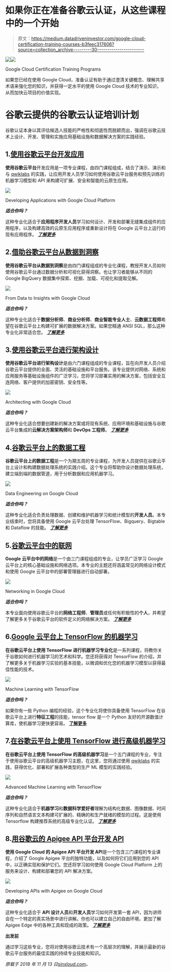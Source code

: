 # 如果你正在准备谷歌云认证，从这些课程中的一个开始

> 原文：<https://medium.datadriveninvestor.com/google-cloud-certification-training-courses-b3feec317606?source=collection_archive---------30----------------------->

[![](img/7d2912091cd26a584b4eb9263ee51923.png)](http://www.track.datadriveninvestor.com/1B9E)![](img/b3a2ff5207d3f87cd701227e8c797582.png)

Google Cloud Certification Training Programs

如果您已经在使用 Google Cloud，准备认证有助于通过澄清关键概念、理解共享术语来强化您的知识，并获得一定水平的使用 Google Cloud 技术的专业知识，从而加快云项目的价值实现。

# 谷歌云提供的谷歌云认证培训计划

谷歌认证本身以其评估候选人技能的严格性和彻底性而脱颖而出，强调在谷歌云技术上设计、开发、管理和实施应用基础设施和数据解决方案的实践经验。

## 1.[使用谷歌云平台开发应用](https://sinxloud.com/fly/developing-applications-with-google-cloud-platform-specialization-google-cloud-coursera/)

**使用谷歌云平台**开发应用是一项专业课程，由四门课程组成，结合了演示、演示和与 [qwiklabs](https://qwiklabs.com/) 的实践，让应用开发人员学习如何使用谷歌云平台服务和预先训练的机器学习模型和 API 来构建可扩展、安全和智能的云原生应用。

![](img/3c73e6a1fc4bea06efffea96d8f30c7e.png)

Developing Applications with Google Cloud Platform

***适合你吗？***

这种专业化适合于**应用程序开发人员**学习如何设计、开发和部署无缝集成组件的应用程序，以及构建高效的云原生应用程序或重新设计将在 Google 云平台上运行的现有应用程序。 [***了解更多***](https://sinxloud.com/google-cloud-certification-courses-specialization-training-classes/#1-developing-applications-with-google-cloud-platform)

## 2.[借助谷歌云平台从数据到洞察](https://sinxloud.com/fly/from-data-to-insights-with-google-cloud-platform-specialization/)

**使用谷歌云平台从数据到洞察**是由四门课程组成的专业化课程，教授开发人员如何使用谷歌云平台通过数据分析和可视化获得洞察。也让学习者能够从不同的 Google BigQuery 数据集中探索、挖掘、加载、可视化和提取见解。

![](img/489c0bc48345dc7140124cc1df9c3473.png)

From Data to Insights with Google Cloud

***适合你吗？***

这种专业化适合于**数据分析师**、**商业分析师**、**商业智能专业人士**、**云数据工程师**希望在谷歌云平台上构建可扩展的数据解决方案。如果您精通 ANSI SQL，那么这种专业化非常适合您。 [***了解更多***](https://sinxloud.com/google-cloud-certification-courses-specialization-training-classes/#2-from-data-to-insights-with-google-cloud-platform)

## 3.[使用谷歌云平台进行架构设计](https://sinxloud.com/fly/architecting-with-google-cloud-platform-specialization-google-cloud-coursera/)

**使用谷歌云平台进行架构设计**是由六门课程组成的专业课程，旨在向开发人员介绍谷歌云平台提供的全面、灵活的基础设施和平台服务。该专业提供对网络、系统和应用服务等基础设施组件的广泛学习，您将学习部署实用的解决方案，包括安全互连网络、客户提供的加密密钥、安全性等。

![](img/48b6e281214cb279c48b772afa12cdf2.png)

Architecting with Google Cloud

***适合你吗？***

这种专业化适合想要创建新的解决方案或将现有系统、应用环境和基础设施与谷歌云平台集成的**云解决方案架构师**和 **DevOps 工程师**。 [***了解更多***](https://sinxloud.com/google-cloud-certification-courses-specialization-training-classes/#3-architecting-with-google-cloud-platform)

## 4.[谷歌云平台上的数据工程](https://sinxloud.com/fly/data-engineering-on-google-cloud-platform-specialization-google-cloud-coursera/)

**谷歌云平台上的数据工程**是一个为期五周的专业课程，为开发人员提供在谷歌云平台上设计和构建数据处理系统的实践介绍。这个专业将帮助你设计数据处理系统，建立端到端的数据管道，用于分析数据和应用机器学习。

![](img/e16552353df7ecacfd61b334b2c7ef2d.png)

Data Engineering on Google Cloud

***适合你吗？***

这种专业化适合负责处理数据、创建和维护机器学习和统计模型的**开发人员**。本专业结束时，您将具备使用 Google 云平台处理 TensorFlow、Bigquery、Bigtable 和 Dataflow 的技能。 [***了解更多***](https://sinxloud.com/google-cloud-certification-courses-specialization-training-classes/#4-data-engineering-on-google-cloud-platform)

## 5.[谷歌云平台中的联网](https://sinxloud.com/fly/networking-in-google-cloud-platform/)

**Google 云平台中的网络**是一个由三门课程组成的专业，让学员广泛学习 Google 云平台上的核心基础设施和网络选项。本专业的主题还将涵盖常见的网络设计模式和使用 Google 云平台中的部署管理器进行自动部署。

![](img/f67982e7df12896c862956a6f9122993.png)

Networking in Google Cloud

***适合你吗？***

本专业面向使用谷歌云平台的**网络工程师**、**管理员**或任何有积极性的**个人**，并希望了解更多关于谷歌云平台的软件定义的网络解决方案。 [***了解更多***](https://sinxloud.com/google-cloud-certification-courses-specialization-training-classes/#5-networking-in-google-cloud-platformhttps://sinxloud.com/google-cloud-certification-courses-specialization-training-classes/#5-networking-in-google-cloud-platform)

## 6.[Google 云平台上 TensorFlow 的机器学习](https://sinxloud.com/fly/machine-learning-with-tensorflow-on-google-cloud-platform/)

**在谷歌云平台上使用 TensorFlow 进行机器学习专业化**是一系列课程，将教你关于谷歌如何进行机器学习的艺术和科学。您还将获得对 TensorFlow 的介绍，并了解更多关于机器学习实验的基本技能，以微调和优化您的机器学习模型以获得最佳性能的技术。

![](img/b10388054877325885f5e54b24e50cee.png)

Machine Learning with TensorFlow

***适合你吗？***

如果你有一些 Python 编程的经验，这个专业化将使你具备使用 TensorFlow 在谷歌云平台上进行**特征工程**的技能，tensor flow 是一个 Python 友好的开源数值计算库，使机器学习更快更容易。 [**了解更多**](https://sinxloud.com/google-cloud-certification-courses-specialization-training-classes/#6-machine-learning-with-tensorflow-on-google-cloud-platform)

## 7.[在谷歌云平台上使用 TensorFlow 进行高级机器学习](https://sinxloud.com/fly/advanced-machine-learning-with-tensorflow-on-google-cloud-platform-specialization-coursera/)

**在谷歌云平台上使用 TensorFlow 的高级机器学习**是一个五门课程的专业，专注于使用谷歌云平台的高级机器学习主题，在这里，您将通过使用 [qwiklabs](https://qwiklabs.com/) 的实践，获得优化、部署和扩展各种类型的生产 ML 模型的实践经验。

![](img/eae3510a1493f19a179ff271191165ca.png)

Advanced Machine Learning with TensorFlow

***适合你吗？***

这种专业化适合于**机器学习**和**数据科学爱好者**理解为结构化数据、图像数据、时间序列和自然语言文本构建可扩展的、精确的和生产就绪的模型的过程。这是使用 Tensorflow 构建推荐系统的高级专业化认证。 [***了解更多***](https://sinxloud.com/google-cloud-certification-courses-specialization-training-classes/#7-advanced-machine-learning-with-tensorflow-on-google-cloud-platform)

## 8.[用谷歌云的 Apigee API 平台开发 API](https://sinxloud.com/fly/developing-apis-with-google-cloud-coursera/)

**使用 Google Cloud 的 Apigee API 平台开发 API**是一个包含三门课程的专业课程，介绍了 Google Apigee 平台的独特功能，以及如何将它们应用到您的 API 中，以正确实现和保护它们。您还将学习如何使用 Google Cloud Platform 上的服务来设计、构建和部署您的 API 解决方案。

![](img/a433b93dafab52df8c7e3e406ef2ad5f.png)

Developing APIs with Apigee on Google Cloud

***适合你吗？***

这种专业化适合于 **API 设计人员**和**开发人员**学习如何开发第一套 API，因为讲师会在一个特定的真实场景中进行讲解。你也可以建立自己的自由环境，更加了解 Apigee Edge 中的各种工具和现成的政策。 [***了解更多***](https://sinxloud.com/google-cloud-certification-courses-specialization-training-classes/#8-developing-apis-with-google-clouds-apigee-api-platform)

**出发前**

通过学习这些专业，您将对使用谷歌云技术有一个高层次的理解，并展示最新的谷歌云平台服务的最佳实践的持续专业技能和知识。

*原载于 2018 年 11 月 13 日*[*sinxloud.com*](https://sinxloud.com/google-cloud-certification-courses-specialization-training-classes/)*。*